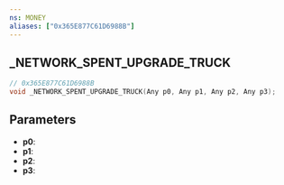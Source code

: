 ```yaml
---
ns: MONEY
aliases: ["0x365E877C61D6988B"]
---
```

## _NETWORK_SPENT_UPGRADE_TRUCK

```c
// 0x365E877C61D6988B
void _NETWORK_SPENT_UPGRADE_TRUCK(Any p0, Any p1, Any p2, Any p3);
```


## Parameters
* **p0**: 
* **p1**: 
* **p2**: 
* **p3**: 

